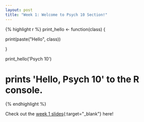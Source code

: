 ```yaml
---
layout: post
title: "Week 1: Welcome to Psych 10 Section!"
---
```


{% highlight r %}
print_hello <- function(class) {

print(paste("Hello", class))

}

print_hello('Psych 10')

# prints 'Hello, Psych 10' to the R console.

{% endhighlight %}

Check out the [week 1 slides][google-slides]{:target="\_blank"} here!

[google-slides]: https://docs.google.com/presentation/d/1UQjKQIEXXdoz_vH8e95wGbP3LJihteldOLGNUBNVYu0/edit?usp=sharing
